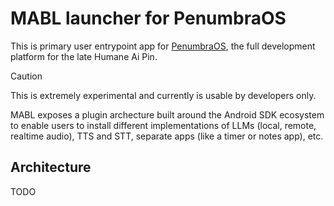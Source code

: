 # MABL launcher for PenumbraOS

This is primary user entrypoint app for [PenumbraOS](https://github.com/PenumbraOS/), the full development platform for the late Humane Ai Pin.

> [!CAUTION]
> This is extremely experimental and currently is usable by developers only.

MABL exposes a plugin archecture built around the Android SDK ecosystem to enable users to install different implementations of LLMs (local, remote, realtime audio), TTS and STT, separate apps (like a timer or notes app), etc.

## Architecture

TODO
